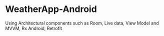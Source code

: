 # WeatherApp-Android
Using Architectural components such as Room, Live data, View Model and MVVM, Rx Android, Retrofit
